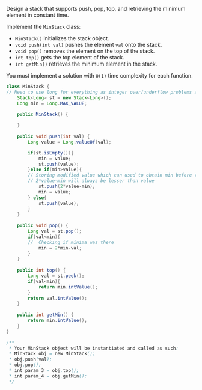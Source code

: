 Design a stack that supports push, pop, top, and retrieving the minimum element in constant time.

Implement the `MinStack` class:

- `MinStack()` initializes the stack object.
- `void push(int val)` pushes the element `val` onto the stack.
- `void pop()` removes the element on the top of the stack.
- `int top()` gets the top element of the stack.
- `int getMin()` retrieves the minimum element in the stack.

You must implement a solution with `O(1)` time complexity for each function.

```java
class MinStack {
// Need to use long for everything as integer over/underflow problems are encountered otherwise
    Stack<Long> st = new Stack<Long>();
    Long min = Long.MAX_VALUE;

    public MinStack() {
        
    }
    
    public void push(int val) {
        Long value = Long.valueOf(val);

        if(st.isEmpty()){
            min = value;
            st.push(value);
        }else if(min>value){
        // Storing modified value which can used to obtain min before that index
        // 2*value-min will always be lesser than value
            st.push(2*value-min);
            min = value;
        } else{
            st.push(value);
        }
    }
    
    public void pop() {
        Long val = st.pop();
        if(val<min){
        //  Checking if minima was there
            min = 2*min-val; 
        }
    }
    
    public int top() {
        Long val = st.peek();
        if(val<min){
            return min.intValue();
        }
        return val.intValue();
    }
    
    public int getMin() {
        return min.intValue();
    }
}

/**
 * Your MinStack object will be instantiated and called as such:
 * MinStack obj = new MinStack();
 * obj.push(val);
 * obj.pop();
 * int param_3 = obj.top();
 * int param_4 = obj.getMin();
 */
```